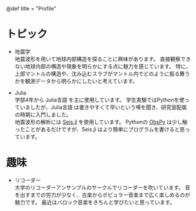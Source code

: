 @def title = "Profile"

<!-- # 学歴

- 2021年4月-現在 \
    某大学 理学部
-->

# トピック

- 地震学 \
  地震波形を用いて地球内部構造を探ることに興味があります。
  直接観察できない地球内部の構造や現象を明らかにする点に魅力を感じています。
  特に、上部マントルの構造や、沈み込むスラブがマントル内でどのように振る舞うかを観測データから明らかにしたいと考えています。

- Julia \
  学部4年から Julia言語 を主に使用しています。
  学生実験ではPythonを使っていましたが、Julia言語 は書きやすくて早いという噂を聞き、研究室配属の時期に入門しました。 \
  地震波形の解析には [Seis.jl](https://github.com/anowacki/Seis.jl) を使用しています。
  Pythonの [ObsPy](https://github.com/obspy/obspy) は少し触ったことがあるだけですが、Seis.jl はより簡単にプログラムを書けると思っています。

# 趣味

- リコーダー \
  大学のリコーダーアンサンブルのサークルでリコーダーを吹いています。
  音を出すまでの労力が少なく、古楽からポピュラー音楽まで広く楽しめるのが魅力です。
  最近はバロック音楽をきちんと学びたいと思っています。

<!--
- アニメ・声優
    Wake Up, Girls! という仙台を舞台にしたアニメおよび声優ユニットが好きです。
    声優の河野ひよりさんも、明るいキャラクターで好きです。
-->
